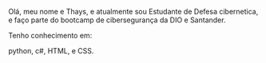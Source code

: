 Olá, meu nome e Thays, e atualmente sou Estudante de Defesa cibernetica, e faço parte
do bootcamp de cibersegurança da DIO e Santander. 

Tenho conhecimento em:

python, c#, HTML, e CSS. 
